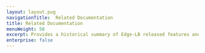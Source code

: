 ```yaml
---
layout: layout.pug
navigationTitle:  Related Documentation
title: Related Documentation
menuWeight: 50
excerpt: Provides a historical summary of Edge-LB released features and limitations 
enterprise: false
---
```

